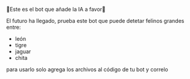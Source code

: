 🚀Este es el bot que añade la IA a favor🚀

El futuro ha llegado, prueba este bot que puede detetar felinos grandes entre:
- león
- tigre
- jaguar
- chita

para usarlo solo agrega los archivos al código de tu bot y correlo
